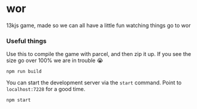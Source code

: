 # wor

13kjs game, made so we can all have a little fun watching things go to wor

### Useful things

Use this to compile the game with parcel, and then zip it up. If you see the size go over 100% we
are in trouble 😭

```
npm run build
```

You can start the development server via the `start` command. Point to `localhost:7228` for a good
time.

```
npm start
```
